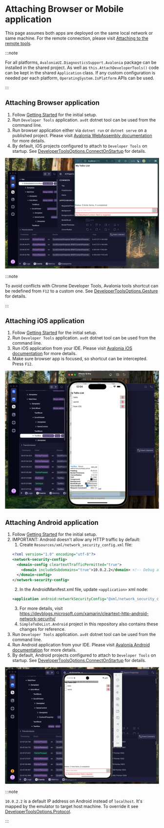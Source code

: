 # Attaching Browser or Mobile application

This page assumes both apps are deployed on the same local network or same machine. For the remote connection, please visit [Attaching to the remote tools](./attaching-to-the-remote-tool.md).

:::note

For all platforms, `AvaloniaUI.DiagnosticsSupport.Avalonia` package can be installed in the shared project. As well as `this.AttachDeveloperTools()` code can be kept in the shared `Application` class. If any custom configuration is needed per each platform, `OperatingSystem.IsPlatform` APIs can be used. 

:::

## Attaching Browser application

1. Follow [Getting Started](../getting-started.md) for the initial setup.
2. Run `Developer Tools` application. `avdt` dotnet tool can be used from the command line.
3. Run browser application either via `dotnet run` or `dotnet serve` on a published project. Please visit [Avalonia WebAssembly documentation](https://docs.avaloniaui.net/docs/guides/platforms/how-to-use-web-assembly) for more details.
4. By default, iOS projects configured to attach to `Developer Tools` on startup. See [DeveloperToolsOptions.ConnectOnStartup](./options-reference.md#developertoolsoptionsconnectonstartup) for details.

![Browser with Developer Tools](../assets/attaching-to-browser.png)

:::note

To avoid conflicts with Chrome Developer Tools, Avalonia tools shortcut can be redefined from `F12` to a custom one. See [DeveloperToolsOptions.Gesture](./options-reference.md) for details.

:::

## Attaching iOS application


1. Follow [Getting Started](../getting-started.md) for the initial setup.
2. Run `Developer Tools` application. `avdt` dotnet tool can be used from the command line.
3. Run iOS application from your IDE. Please visit [Avalonia iOS documentation](https://docs.avaloniaui.net/docs/guides/platforms/ios/) for more details.
4. Make sure browser app is focused, so shortcut can be intercepted. Press `F12`.

![iOS with Developer Tools](../assets/attaching-to-ios.png)

## Attaching Android application

1. Follow [Getting Started](../getting-started.md) for the initial setup.
2. IMPORTANT: Android doesn't allow any HTTP traffic by default:
   1. Create `Resources/xml/network_security_config.xml` file:
   ```xml
   <?xml version="1.0" encoding="utf-8"?>
   <network-security-config>
     <domain-config cleartextTrafficPermitted="true">
       <domain includeSubdomains="true">10.0.2.2</domain> <!-- Debug address -->
     </domain-config>
   </network-security-config>
   ```
   2. In the AndroidManifest.xml file, update `<application>` xml node:
   ```xml
   <application android:networkSecurityConfig="@xml/network_security_config">
   ```
   3. For more details, visit https://devblogs.microsoft.com/xamarin/cleartext-http-android-network-security/
   4. `SimpleToDoList.Android` project in this repository also contains these changes for reference.
3. Run `Developer Tools` application. `avdt` dotnet tool can be used from the command line.
4. Run Android application from your IDE. Please visit [Avalonia Android documentation](https://docs.avaloniaui.net/docs/guides/platforms/android/) for more details.
5. By default, Android projects configured to attach to `Developer Tools` on startup. See [DeveloperToolsOptions.ConnectOnStartup](./options-reference.md#developertoolsoptionsconnectonstartup) for details.

![Android with Developer Tools](../assets/attaching-to-android.png)

:::note

`10.0.2.2` is a default IP address on Android instead of `localhost`. It's mapped by the emulator to target host machine. To override it see [DeveloperToolsOptions.Protocol](./options-reference.md#developertoolsoptionsprotocol).

:::